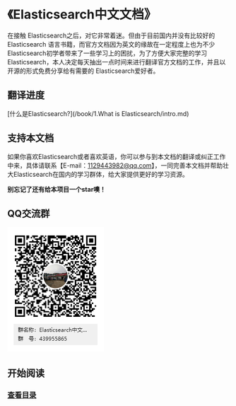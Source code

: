 # 《Elasticsearch中文文档》

在接触 Elasticsearch之后，对它非常着迷。但由于目前国内并没有比较好的 Elasticsearch 语言书籍，而官方文档因为英文的缘故在一定程度上也为不少Elasticsearch初学者带来了一些学习上的困扰，为了方便大家完整的学习Elasticsearch，本人决定每天抽出一点时间来进行翻译官方文档的工作，并且以开源的形式免费分享给有需要的 Elasticsearch爱好者。

## 翻译进度

 [什么是Elasticsearch?](/book/1.What is Elasticsearch/intro.md)

## 支持本文档

如果你喜欢Elasticsearch或者喜欢英语，你可以参与到本文档的翻译或纠正工作中来，具体请联系【E-mail：1129443982@qq.com】，一同完善本文档并帮助壮大Elasticsearch在国内的学习群体，给大家提供更好的学习资源。

**别忘记了还有给本项目一个star噢！**

## QQ交流群

![](img/qqgroup.png)

## 开始阅读

### [查看目录](/toc.md)